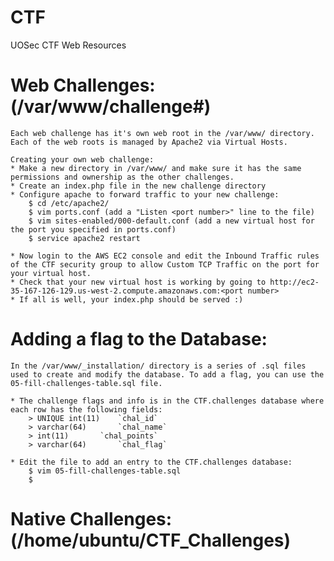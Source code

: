 # CTF
UOSec CTF Web Resources

# Web Challenges: (/var/www/challenge#)
	Each web challenge has it's own web root in the /var/www/ directory. Each of the web roots is managed by Apache2 via Virtual Hosts.

	Creating your own web challenge:
	* Make a new directory in /var/www/ and make sure it has the same permissions and ownership as the other challenges.
	* Create an index.php file in the new challenge directory
	* Configure apache to forward traffic to your new challenge:
		$ cd /etc/apache2/
		$ vim ports.conf (add a "Listen <port number>" line to the file)
		$ vim sites-enabled/000-default.conf (add a new virtual host for the port you specified in ports.conf)
		$ service apache2 restart

	* Now login to the AWS EC2 console and edit the Inbound Traffic rules of the CTF security group to allow Custom TCP Traffic on the port for your virtual host.
	* Check that your new virtual host is working by going to http://ec2-35-167-126-129.us-west-2.compute.amazonaws.com:<port number>
	* If all is well, your index.php should be served :)

# Adding a flag to the Database:
	In the /var/www/_installation/ directory is a series of .sql files used to create and modify the database. To add a flag, you can use the 05-fill-challenges-table.sql file.

	* The challenge flags and info is in the CTF.challenges database where each row has the following fields:
		> UNIQUE int(11)	`chal_id`
		> varchar(64)		`chal_name`
		> int(11)		`chal_points`
		> varchar(64)		`chal_flag`

	* Edit the file to add an entry to the CTF.challenges database:
		$ vim 05-fill-challenges-table.sql
		$ 

# Native Challenges: (/home/ubuntu/CTF_Challenges)

